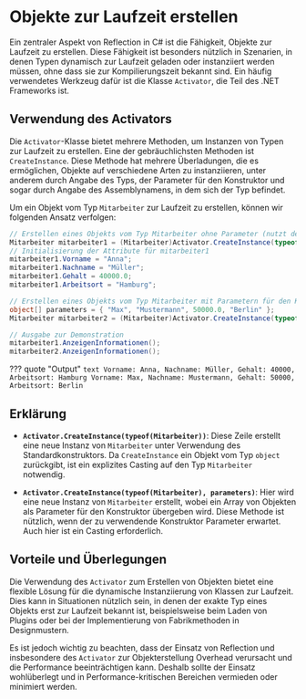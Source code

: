 # Objekte zur Laufzeit erstellen

Ein zentraler Aspekt von Reflection in C# ist die Fähigkeit, Objekte zur Laufzeit zu erstellen. Diese Fähigkeit ist besonders nützlich in Szenarien, in denen Typen dynamisch zur Laufzeit geladen oder instanziiert werden müssen, ohne dass sie zur Kompilierungszeit bekannt sind. Ein häufig verwendetes Werkzeug dafür ist die Klasse `Activator`, die Teil des .NET Frameworks ist.

## Verwendung des Activators

Die `Activator`-Klasse bietet mehrere Methoden, um Instanzen von Typen zur Laufzeit zu erstellen. Eine der gebräuchlichsten Methoden ist `CreateInstance`. Diese Methode hat mehrere Überladungen, die es ermöglichen, Objekte auf verschiedene Arten zu instanziieren, unter anderem durch Angabe des Typs, der Parameter für den Konstruktor und sogar durch Angabe des Assemblynamens, in dem sich der Typ befindet.

Um ein Objekt vom Typ `Mitarbeiter` zur Laufzeit zu erstellen, können wir folgenden Ansatz verfolgen:

```csharp
// Erstellen eines Objekts vom Typ Mitarbeiter ohne Parameter (nutzt den Standardkonstruktor)
Mitarbeiter mitarbeiter1 = (Mitarbeiter)Activator.CreateInstance(typeof(Mitarbeiter));
// Initialisierung der Attribute für mitarbeiter1
mitarbeiter1.Vorname = "Anna";
mitarbeiter1.Nachname = "Müller";
mitarbeiter1.Gehalt = 40000.0;
mitarbeiter1.Arbeitsort = "Hamburg";

// Erstellen eines Objekts vom Typ Mitarbeiter mit Parametern für den Konstruktor
object[] parameters = { "Max", "Mustermann", 50000.0, "Berlin" };
Mitarbeiter mitarbeiter2 = (Mitarbeiter)Activator.CreateInstance(typeof(Mitarbeiter), parameters);

// Ausgabe zur Demonstration
mitarbeiter1.AnzeigenInformationen();
mitarbeiter2.AnzeigenInformationen();
```

??? quote "Output"
	``` text
    Vorname: Anna, Nachname: Müller, Gehalt: 40000, Arbeitsort: Hamburg
    Vorname: Max, Nachname: Mustermann, Gehalt: 50000, Arbeitsort: Berlin
	```

## Erklärung

- **`Activator.CreateInstance(typeof(Mitarbeiter))`**: Diese Zeile erstellt eine neue Instanz von `Mitarbeiter` unter Verwendung des Standardkonstruktors. Da `CreateInstance` ein Objekt vom Typ `object` zurückgibt, ist ein explizites Casting auf den Typ `Mitarbeiter` notwendig.
  
- **`Activator.CreateInstance(typeof(Mitarbeiter), parameters)`**: Hier wird eine neue Instanz von `Mitarbeiter` erstellt, wobei ein Array von Objekten als Parameter für den Konstruktor übergeben wird. Diese Methode ist nützlich, wenn der zu verwendende Konstruktor Parameter erwartet. Auch hier ist ein Casting erforderlich.

## Vorteile und Überlegungen

Die Verwendung des `Activator` zum Erstellen von Objekten bietet eine flexible Lösung für die dynamische Instanziierung von Klassen zur Laufzeit. Dies kann in Situationen nützlich sein, in denen der exakte Typ eines Objekts erst zur Laufzeit bekannt ist, beispielsweise beim Laden von Plugins oder bei der Implementierung von Fabrikmethoden in Designmustern.

Es ist jedoch wichtig zu beachten, dass der Einsatz von Reflection und insbesondere des `Activator` zur Objekterstellung Overhead verursacht und die Performance beeinträchtigen kann. Deshalb sollte der Einsatz wohlüberlegt und in Performance-kritischen Bereichen vermieden oder minimiert werden.